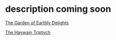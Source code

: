 # description coming soon

[The Garden of Earthly Delights](http://earthlydelights.garden/)

[The Haywain Triptych](http://earthlydelights.garden/#2)
